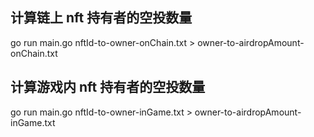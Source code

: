 ## 计算链上 nft 持有者的空投数量
go run main.go nftId-to-owner-onChain.txt > owner-to-airdropAmount-onChain.txt

## 计算游戏内 nft 持有者的空投数量
go run main.go nftId-to-owner-inGame.txt > owner-to-airdropAmount-inGame.txt